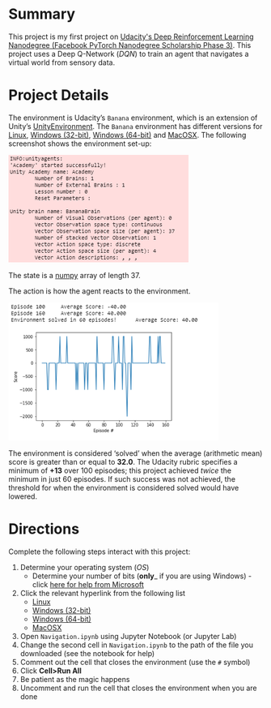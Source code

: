 # Summary
This project is my first project on [Udacity's Deep Reinforcement Learning Nanodegree (Facebook PyTorch Nanodegree Scholarship Phase 3)](https://www.udacity.com/course/deep-reinforcement-learning-nanodegree--nd893). This project uses a Deep Q-Network (*DQN*) to train an agent that navigates a virtual world from sensory data.

# Project Details
The environment is Udacity’s `Banana` environment, which is an extension of Unity’s [UnityEnvironment](https://github.com/Unity-Technologies/ml-agents/blob/master/docs/Installation.md). The `Banana` environment has different versions for [Linux]( https://s3-us-west-1.amazonaws.com/udacity-drlnd/P1/Banana/Banana_Linux.zip), [Windows (32-bit)](https://s3-us-west-1.amazonaws.com/udacity-drlnd/P1/Banana/Banana_Windows_x86.zip), [Windows (64-bit)](https://s3-us-west-1.amazonaws.com/udacity-drlnd/P1/Banana/Banana_Windows_x86_64.zip) and [MacOSX](https://s3-us-west-1.amazonaws.com/udacity-drlnd/P1/Banana/Banana.app.zip). The following screenshot shows the environment set-up:

![This is what the environment looks like](Environment_Screenshot.png)

The state is a [numpy](https://numpy.org/) array of length 37.

The action is how the agent reacts to the environment. 

![This is a plot of the scores](Solved_Screenshot.png)

The environment is considered ‘solved’ when the average (arithmetic mean) score is greater than or equal to __32.0__. The Udacity rubric specifies a minimum of __+13__ over 100 episodes; this project achieved *twice* the minimum in just 60 episodes. If such success was not achieved, the threshold for when the environment is considered solved would have lowered.

# Directions
Complete the following steps interact with this project:

1. Determine your operating system (*OS*) 
   - Determine your number of bits (__only___ if you are using Windows) - click [here for help from Microsoft](https://support.microsoft.com/en-us/help/827218/how-to-determine-whether-a-computer-is-running-a-32-bit-version-or-64)
2. Click the relevant hyperlink from the following list
   - [Linux]( https://s3-us-west-1.amazonaws.com/udacity-drlnd/P1/Banana/Banana_Linux.zip)
   - [Windows (32-bit)](https://s3-us-west-1.amazonaws.com/udacity-drlnd/P1/Banana/Banana_Windows_x86.zip)
   - [Windows (64-bit)](https://s3-us-west-1.amazonaws.com/udacity-drlnd/P1/Banana/Banana_Windows_x86_64.zip)
   - [MacOSX](https://s3-us-west-1.amazonaws.com/udacity-drlnd/P1/Banana/Banana.app.zip)
3. Open `Navigation.ipynb` using Jupyter Notebook (or Jupyter Lab)
4. Change the second cell in `Navigation.ipynb` to the path of the file you downloaded (see the notebook for help)
5. Comment out the cell that closes the environment (use the `#` symbol)
6. Click **Cell>Run All**
7. Be patient as the magic happens
8. Uncomment and run the cell that closes the environment when you are done
